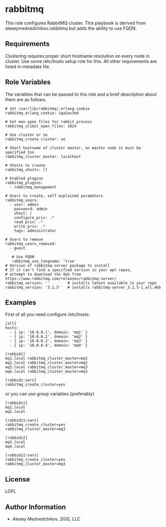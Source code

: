 rabbitmq
======

This role configures RabbitMQ cluster. This playbook is derived from alexeymedvedchikov.rabbitmq but adds the ability to use FQDN.

Requirements
------------

Clustering requires proper short hostname resolution on every node in cluster.
Use some /etc/hosts setup role for this. All other requirements are listed in
metadata file.

Role Variables
--------------

The variables that can be passed to this role and a brief description about
them are as follows.

	# Set /var/lib/rabbitmq/.erlang.cookie
	rabbitmq_erlang_cookie: 1qa2ws3ed

	# Set max open files for rabbit process 
	rabbitmq_ulimit_open_files: 1024

	# Use cluster or no
	rabbitmq_create_cluster: no

	# Short hostname of cluster master, on master node it must be specified too
	rabbitmq_cluster_master: localhost

	# Vhosts to create
	rabbitmq_vhosts: []

	# Enabled plugins
	rabbitmq_plugins:
	  - rabbitmq_management

	# Users to create, self explained parameters
	rabbitmq_users:
	  - user: admin
	    password: admin
	    vhost: /
	    configure_priv: .*
	    read_priv: .*
	    write_priv: .*
	    tags: administrator

	# Users to remove
	rabbitmq_users_removed:
	  - guest

       # Use FQDN
       rabbitmq_use_longname: 'true'
	# Version of rabbitmq-server package to install
	# If it can't find a specified version in your apt repos,
	# attempt to download the deb from https://www.rabbitmq.com/releases/rabbitmq-server/ 
	rabbitmq_version: ''        # installs latest available in your repo
	rabbitmq_version: '3.1.5'   # installs rabbitmq-server_3.1.5-1_all.deb

Examples
--------

First of all you need configure /etc/hosts:

	[all]
	hosts:
	  - { ip: '10.0.0.1', domain: 'mq1' }
	  - { ip: '10.0.0.2', domain: 'mq2' }
	  - { ip: '10.0.0.3', domain: 'mq3' }
	  - { ip: '10.0.0.4', domain: 'mq4' }

	[rabbidz]
	mq1.local rabbitmq_cluster_master=mq2
	mq2.local rabbitmq_cluster_master=mq2
	mq3.local rabbitmq_cluster_master=mq3
	mq4.local rabbitmq_cluster_master=mq3

	[rabbidz:vars]
	rabbitmq_create_cluster=yes

or you can use group variables (preferably)

	[rabbidz1]
	mq1.local
	mq2.local

	[rabbidz1:vars]
	rabbitmq_create_cluster=yes
	rabbitmq_cluster_master=mq3

	[rabbidz2]
	mq3.local
	mq4.local

	[rabbidz2:vars]
	rabbitmq_create_cluster=yes
	rabbitmq_cluster_master=mq3

License
-------

LGPL

Author Information
------------------

- Alexey Medvedchikov, 2GIS, LLC

